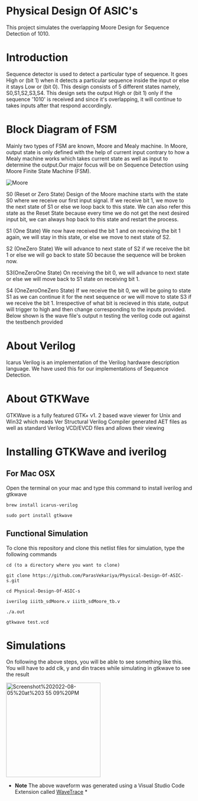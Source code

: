 # Physical Design Of ASIC's

This project simulates the overlapping Moore Design for Sequence Detection of 1010.

# Introduction
Sequence detector is used to detect a particular type of sequence. It goes High or (bit 1) when it detects a particular sequence inside the input or else it stays Low or (bit 0). This design consists of 5 different states namely, S0,S1,S2,S3,S4. This design sets the output High or (bit 1) only if the sequence '1010' is received and since it's overlapping, it will continue to takes inputs after that respond accordingly.

# Block Diagram of FSM
Mainly two types of FSM are known, Moore and Mealy machine. In Moore, output state is only defined with the help of current input contrary to how a Mealy machine works which takes current state as well as input to determine the output.Our major focus will be on Sequence Detection using Moore Finite State Machine (FSM). 

![Moore](https://user-images.githubusercontent.com/81183082/183687725-b0854148-0e79-4d09-965d-6db56baa5cd1.jpg)

S0 (Reset or Zero State)
Design of the Moore machine starts with the state S0 where we receive our first input signal. If we receive bit 1, we move to the next state of S1 or else we loop back to this state. We can also refer this state as the Reset State because every time we do not get the next desired input bit, we can always hop back to this state and restart the process.

S1 (One State)
We now have received the bit 1 and on receiving the bit 1 again, we will stay in this state, or else we move to next state of S2.

S2 (OneZero State)
We will advance to next state of S2 if we receive the bit 1 or else we will go back to state S0 because the sequence will be broken now.

S3(OneZeroOne State)
On receiving the bit 0, we will advance to next state or else we will move back to S1 state on receiving bit 1.

S4 (OneZeroOneZero State)
If we receive the bit 0, we will be going to state S1 as we can continue it for the next sequence or we will move to state S3 if we receive the bit 1. Irrespective of what bit is recieved in this state, output will trigger to high and then change corresponding to the inputs provided.
Below shown is the wave file's output n testing the verilog code out against the testbench provided


# About Verilog
Icarus Verilog is an implementation of the Verilog hardware description language. We have used this for our implementations of Sequence Detection.

# About GTKWave
GTKWave is a fully featured GTK+ v1. 2 based wave viewer for Unix and Win32 which reads Ver Structural Verilog Compiler generated AET files as well as standard Verilog VCD/EVCD files and allows their viewing

# Installing GTKWave and iverilog
## For Mac OSX
Open the terminal on your mac and type this command to install iverilog and gtkwave

`brew install icarus-verilog`

`sudo port install gtkwave`

## Functional Simulation

To clone this repository and clone this netlist files for simulation, type the following commands

`cd (to a directory where you want to clone)`

`git clone https://github.com/ParasVekariya/Physical-Design-Of-ASIC-s.git`

`cd Physical-Design-Of-ASIC-s`

`iverilog iiitb_sdMoore.v iiitb_sdMoore_tb.v`

`./a.out`

`gtkwave test.vcd`

# Simulations
On following the above steps, you will be able to see something like this. You will have to add clk, y and din traces while simulating in gtkwave to see the result

<img width="255" alt="Screenshot%202022-08-05%20at%203 55 09%20PM" src="https://user-images.githubusercontent.com/81183082/183825242-d1b2c734-9bcb-47db-aa10-a827f5a71dcb.png">

* **Note** The above waveform was generated using a Visual Studio Code Extension called [WaveTrace](https://marketplace.visualstudio.com/items?itemName=wavetrace.wavetrace) *
